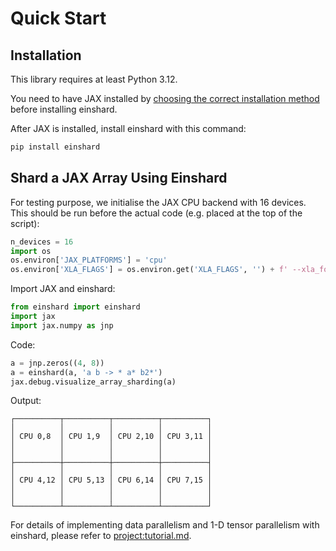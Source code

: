 # Quick Start

## Installation

This library requires at least Python 3.12.

You need to have JAX installed by [choosing the correct installation method](https://jax.readthedocs.io/en/latest/installation.html) before installing einshard.

After JAX is installed, install einshard with this command:

```sh
pip install einshard
```

## Shard a JAX Array Using Einshard

For testing purpose, we initialise the JAX CPU backend with 16 devices. This should be run before the actual code (e.g. placed at the top of the script):

```python
n_devices = 16
import os
os.environ['JAX_PLATFORMS'] = 'cpu'
os.environ['XLA_FLAGS'] = os.environ.get('XLA_FLAGS', '') + f' --xla_force_host_platform_device_count={n_devices}'
```

Import JAX and einshard:

```python
from einshard import einshard 
import jax
import jax.numpy as jnp
```

Code:

```python
a = jnp.zeros((4, 8))
a = einshard(a, 'a b -> * a* b2*')
jax.debug.visualize_array_sharding(a)
```

Output:

```
┌──────────┬──────────┬──────────┬──────────┐
│          │          │          │          │
│ CPU 0,8  │ CPU 1,9  │ CPU 2,10 │ CPU 3,11 │
│          │          │          │          │
│          │          │          │          │
├──────────┼──────────┼──────────┼──────────┤
│          │          │          │          │
│ CPU 4,12 │ CPU 5,13 │ CPU 6,14 │ CPU 7,15 │
│          │          │          │          │
│          │          │          │          │
└──────────┴──────────┴──────────┴──────────┘
```

For details of implementing data parallelism and 1-D tensor parallelism with einshard, please refer to <project:tutorial.md>.
